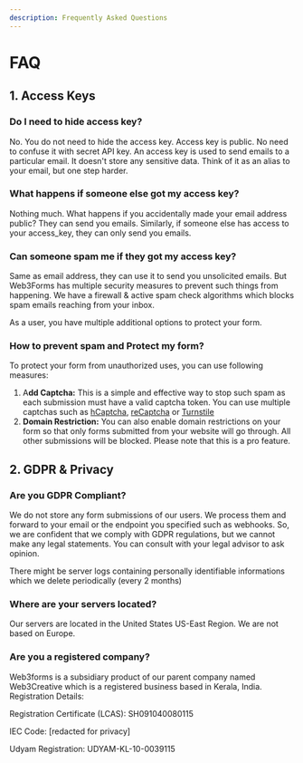 ```yaml
---
description: Frequently Asked Questions
---
```


# FAQ

## 1. Access Keys

### Do I need to hide access key?

No. You do not need to hide the access key. Access key is public. No need to confuse it with secret API key. An access key is used to send emails to a particular email. It doesn't store any sensitive data. Think of it as an alias to your email, but one step harder.&#x20;

### What happens if someone else got my access key?&#x20;

Nothing much. What happens if you accidentally made your email address public? They can send you emails. Similarly, if someone else has access to your access\_key, they can only send you emails.&#x20;

### Can someone spam me if they got my access key?

Same as email address, they can use it to send you unsolicited emails. But Web3Forms has multiple security measures to prevent such things from happening. We have a firewall & active spam check algorithms which blocks spam emails reaching from your inbox.&#x20;

As a user, you have multiple additional options to protect your form.

### How to prevent spam and Protect my form?

To protect your form from unauthorized uses, you can use following measures:

1. A**dd Captcha:** This is a simple and effective way to stop such spam as each submission must have a valid captcha token. You can use multiple captchas such as [hCaptcha](customizations/spam-protection/hcaptcha.md), [reCaptcha](pro-features/recaptcha-integration.md) or [Turnstile](pro-features/cloudflare-turnstile-captcha.md)&#x20;
2. **Domain Restriction:** You can also enable domain restrictions on your form so that only forms submitted from your website will go through. All other submissions will be blocked. Please note that this is a pro feature.&#x20;

## 2. GDPR & Privacy

### Are you GDPR Compliant?&#x20;

We do not store any form submissions of our users. We process them and forward to your email or the endpoint you specified such as webhooks. So, we are confident that we comply with GDPR regulations, but we cannot make any legal statements. You can consult with your legal advisor to ask opinion.&#x20;

There might be server logs containing personally identifiable informations which we delete periodically (every 2 months)

### Where are your servers located?

Our servers are located in the United States US-East Region. We are not based on Europe.&#x20;

### Are you a registered company?&#x20;

Web3forms is a subsidiary product of our parent company named Web3Creative which is a registered business based in Kerala, India. Registration Details:&#x20;

Registration Certificate (LCAS): SH091040080115

IEC Code: \[redacted for privacy]

Udyam Registration: UDYAM-KL-10-0039115













